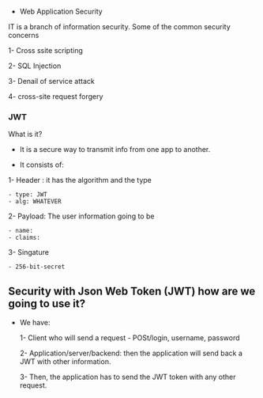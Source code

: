 - Web Application Security 

IT is a branch of information security. Some of the common security concerns

1- Cross ssite scripting 

2- SQL Injection

3- Denail of service attack

4- cross-site request forgery

### JWT

What is it? 

- It is a secure way to transmit info from one app to another. 


- It consists of: 

1- Header : it has the algorithm and the type

    - type: JWT
    - alg: WHATEVER

2- Payload: The user information going to be

    - name: 
    - claims: 

3- Singature

    - 256-bit-secret 

## Security with Json Web Token (JWT) how are we going to use it?

- We have: 

    1- Client who will send a request
        - POSt/login, username, password

    2- Application/server/backend: then the application will send back a JWT with other information. 

    3- Then, the application has to send the JWT token with any other request. 

    